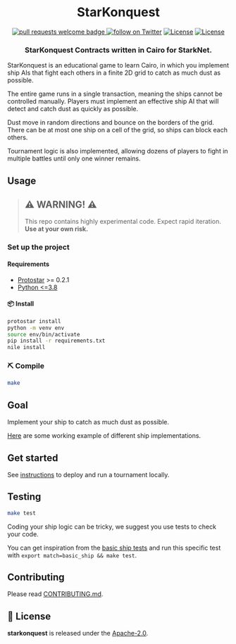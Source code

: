 <div align="center">
  <h1 align="center">StarKonquest</h1>
  <p align="center">
    <a href="http://makeapullrequest.com">
      <img alt="pull requests welcome badge" src="https://img.shields.io/badge/PRs-welcome-brightgreen.svg?style=flat">
    </a>
    <a href="https://twitter.com/intent/follow?screen_name=onlydust_xyz">
        <img src="https://img.shields.io/twitter/follow/onlydust_xyz?style=social&logo=twitter"
            alt="follow on Twitter"></a>
    <a href="https://opensource.org/licenses/Apache-2.0"><img src="https://img.shields.io/badge/License-Apache%202.0-blue.svg"
            alt="License"></a>
    <a href=""><img src="https://img.shields.io/badge/semver-0.0.1-blue"
            alt="License"></a>            
  </p>
  
  <h3 align="center">StarKonquest Contracts written in Cairo for StarkNet.</h3>
</div>

StarKonquest is an educational game to learn Cairo, in which you implement ship AIs that fight each others in a finite 2D grid to catch as much dust as possible.

The entire game runs in a single transaction, meaning the ships cannot be controlled manually. 
Players must implement an effective ship AI that will detect and catch dust as quickly as possible.

Dust move in random directions and bounce on the borders of the grid. There can be at most one ship on a cell of the
grid, so ships can block each others.

Tournament logic is also implemented, allowing dozens of players to fight in multiple battles until only one winner remains.

## Usage

> ## ⚠️ WARNING! ⚠️
>
> This repo contains highly experimental code.
> Expect rapid iteration.
> **Use at your own risk.**

### Set up the project

#### Requirements

- [Protostar](https://github.com/software-mansion/protostar) >= 0.2.1
- [Python <=3.8](https://www.python.org/downloads/)

#### 📦 Install

```bash
protostar install
python -m venv env
source env/bin/activate
pip install -r requirements.txt
nile install
```

### ⛏️ Compile

```bash
make
```

## Goal

Implement your ship to catch as much dust as possible.

[Here](./contracts/ships/) are some working example of different ship implementations.

## Get started

See [instructions](./scripts/README.md) to deploy and run a tournament locally.

## Testing

```bash
make test
```

Coding your ship logic can be tricky, we suggest you use tests to check your code.

You can get inspiration from the [basic ship tests](./contracts/ships/basic_ship/test_basic_ship.cairo) and run this specific test with `export match=basic_ship && make test`.

## Contributing

Please read [CONTRIBUTING.md](./CONTRIBUTING.md).

## 📄 License

**starkonquest** is released under the [Apache-2.0](LICENSE).
